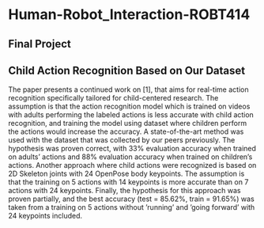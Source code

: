 # Human-Robot_Interaction-ROBT414
## Final Project
## Child Action Recognition Based on Our Dataset
The paper presents a continued work on [1], that aims for real-time action recognition specifically tailored for child-centered research. The assumption is that the action recognition model which is trained on videos with adults performing the labeled actions is less accurate with child action recognition, and training the model using dataset where children perform the actions would increase the accuracy. A state-of-the-art method was used with the dataset that was collected by our peers previously. The hypothesis was proven correct, with 33% evaluation accuracy when trained on adults’ actions and 88% evaluation accuracy when trained on children’s actions. Another approach where child actions were recognized is based on 2D Skeleton joints with 24 OpenPose body keypoints. The assumption is that the training on 5 actions with 14 keypoints is more accurate than on 7 actions with 24 keypoints. Finally, the hypothesis for this approach was proven partially, and the best accuracy (test = 85.62%, train = 91.65%) was taken from a training on 5 actions without ’running’ and ’going forward’ with 24 keypoints included.
